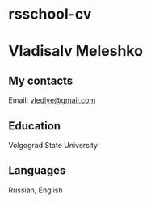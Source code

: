 # rsschool-cv
# Vladisalv Meleshko
## My contacts
Email: vledlye@gmail.com
## Education
Volgograd State University
## Languages
Russian, English
